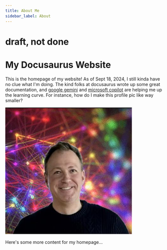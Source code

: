 ```yaml
---
title: About Me
sidebar_label: About
---
```

# draft, not done
# My Docusaurus Website
This is the homepage of my website! As of Sept 18, 2024, I still kinda have no clue what I'm doing. The kind folks at docusaurus wrote up some great documentation, and [google gemini](https://gemini.google.com/app) and [microsoft copilot](https://copilot.microsoft.com/) are helping me up the learning curve. For instance, how do I make this profile pic like way smaller?

![My technical avatar](./my-website/static/img/technical-avatar.jpeg)

Here's some more content for my homepage...
